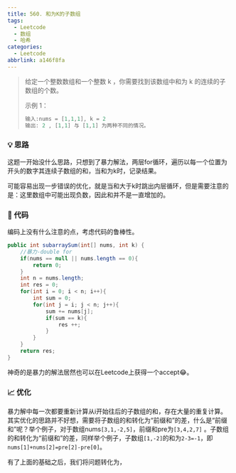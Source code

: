 ```yaml
---
title: 560. 和为K的子数组
tags:
  - Leetcode
  - 数组
  - 哈希
categories:
  - Leetcode
abbrlink: a146f8fa
---
```


> 给定一个整数数组和一个整数 k ，你需要找到该数组中和为 k 的连续的子数组的个数。
>
> 示例 1：
>
> ```java
> 输入:nums = [1,1,1], k = 2
> 输出: 2 , [1,1] 与 [1,1] 为两种不同的情况。
> ```

<!-- more -->

### 💡 思路

这题一开始没什么思路，只想到了暴力解法，两层for循环，遍历以每一个位置为开头的数字其连续子数组的和，当和为k时，记录结果。

可能容易出现一步错误的优化，就是当和大于k时跳出内层循环，但是需要注意的是：这里数组中可能出现负数，因此和并不是一直增加的。

### 🧾 代码

编码上没有什么注意的点，考虑代码的鲁棒性。

```java
public int subarraySum(int[] nums, int k) {
    //暴力-double for
    if(nums == null || nums.length == 0){
        return 0;
    }
    int n = nums.length;
    int res = 0;
    for(int i = 0; i < n; i++){
        int sum = 0;
        for(int j = i; j < n; j++){
            sum += nums[j];
            if(sum == k){
                res ++;
            }
        }
    }
    return res;
}
```

神奇的是暴力的解法居然也可以在Leetcode上获得一个accept😂。

### 📈 优化

暴力解中每一次都要重新计算从i开始往后的子数组的和，存在大量的重复计算。其实优化的思路并不好想，需要将子数组的和转化为“前缀和”的差，什么是“前缀和”呢？举个例子，对于数组nums` [3,1,-2,5] `，前缀和pre为` [3,4,2,7] ` 。子数组的和转化为“前缀和”的差，同样举个例子，子数组` [1,-2] `的和为` 2-3=-1 `，即` nums[1]+nums[2]=pre[2]-pre[0] `。

有了上面的基础之后，我们将问题转化为，

